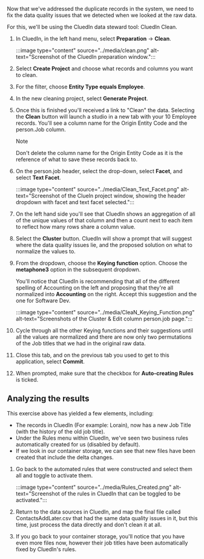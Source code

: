 Now that we've addressed the duplicate records in the system, we need to fix the data quality issues that we detected when we looked at the raw data. 

For this, we'll be using the CluedIn data steward tool: CluedIn Clean.

1. In CluedIn, in the left hand menu, select **Preparation** -> **Clean**.

    :::image type="content" source="../media/clean.png" alt-text="Screenshot of the CluedIn preparation window.":::

1. Select **Create Project** and choose what records and columns you want to clean.

1. For the filter, choose **Entity Type equals Employee**.

1. In the new cleaning project, select **Generate Project**.

1. Once this is finished you'll received a link to "Clean" the data. Selecting the **Clean** button will launch a studio in a new tab with your 10 Employee records. You'll see a column name for the Origin Entity Code and the person.Job column.

    >[!NOTE]
    > Don't delete the column name for the Origin Entity Code as it is the reference of what to save these records back to.

1. On the person.job header, select the drop-down, select **Facet**, and select **Text Facet**.

    :::image type="content" source="../media/Clean_Text_Facet.png" alt-text="Screenshot of the ClueIn project window, showing the header dropdown with facet and text facet selected.":::

1. On the left hand side you'll see that CluedIn shows an aggregation of all of the unique values of that column and then a count next to each item to reflect how many rows share a column value.

1. Select the **Cluster** button. CluedIn will show a prompt that will suggest where the data quality issues lie, and the proposed solution on what to normalize the values to. 

1. From the dropdown, choose the **Keying function** option. Choose the **metaphone3** option in the subsequent dropdown.

    You'll notice that CluedIn is recommending that all of the different spelling of Accounting on the left and proposing that they're all normalized into **Accounting** on the right. Accept this suggestion and the one for Software Dev.

    :::image type="content" source="../media/CleaN_Keying_Function.png" alt-text="Screenshots of the Cluster & Edit column person.job page.":::

1. Cycle through all the other Keying functions and their suggestions until all the values are normalized and there are now only two permutations of the Job titles that we had in the original raw data.

1. Close this tab, and on the previous tab you used to get to this application, select **Commit**.

1. When prompted, make sure that the checkbox for **Auto-creating Rules** is ticked.

## Analyzing the results

This exercise above has yielded a few elements, including:

* The records in CluedIn (For example: Lorain), now has a new Job Title (with the history of the old job title).
* Under the Rules menu within CluedIn, we've seen two business rules automatically created for us (disabled by default).
* If we look in our container storage, we can see that new files have been created that include the delta changes.

1. Go back to the automated rules that were constructed and select them all and toggle to activate them.

    :::image type="content" source="../media/Rules_Created.png" alt-text="Screenshot of the rules in CluedIn that can be toggled to be activated.":::

1. Return to the data sources in CluedIn, and map the final file called ContactsAddLater.csv that had the same data quality issues in it, but this time, just process the data directly and don't clean it at all.

1. If you go back to your container storage, you'll notice that you have even more files now, however their job titles have been automatically fixed by CluedIn's rules.